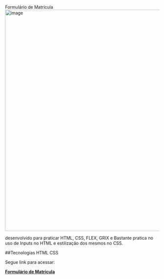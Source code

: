 Formulário de Matrícula
<img width="1185" height="721" alt="image" src="https://github.com/user-attachments/assets/c3e1f3a0-2887-4003-8fdd-dc8d4e414491" />


desenvolvido para praticar HTML, CSS, FLEX, GRIX e Bastante pratica no uso de Inputs no HTML e estilização dos mesmos no CSS.

##Tecnologias
HTML
CSS

Segue link para acessar:

**[Formulário de Matrícula](https://leandrosani.github.io/formulario-de-matricula/index.html)**
